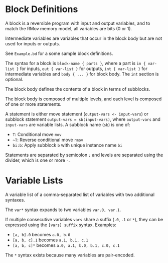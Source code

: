 # Block Definitions

A block is a reversible program with input and output variables,
and to match the RMov memory model, all variables are bits (0 or 1).

Intermediate variables are variables that occur in the block body but
are not used for inputs or outputs.

See `Example.bd` for a some sample block definitions.

The syntax for a block is `block-name { parts }`, where a part is
`in { var-list }` for inputs, `out { var-list }` for outputs,
`int { var-list }` for intermediate variables and `body { ... }`
for block body. The `int` section is optional.

The block body defines the contents of a block in terms of subblocks.

The block body is composed of multiple levels, and each level is composed
of one or more statements.

A statement is either move statement (`output-vars <- input-vars`) or
subblock statement `output-vars = sb(input-vars)`, where
`output-vars` and `input-vars` are variable lists.
A subblock name (`sb`) is one of:

 - `T`: Conditional move `mov`
 - `~T`: Reverse conditional move `rmov`
 - `bi:b`: Apply subblock `b` with unique instance name `bi`

Statements are separated by semicolon `;` and levels are separated
using the divider, which is one or more `-`.

# Variable Lists

A variable list of a comma-separated list of variables with two
additional syntaxes.

The `var*` syntax expands to two variables `var.0, var.1`.

If multiple consecutive variables `vars` share a suffix
(`.0`, `.1` or `*`), they can be expressed using the `[vars] suffix`
syntax. Examples:

 - `[a, b].0` becomes `a.0, b.0`
 - `[a, b, c].1` becomes `a.1, b.1, c.1`
 - `[a, b, c]*` becomes `a.0, a.1, b.0, b.1, c.0, c.1`

The `*` syntax exists because many variables are pair-encoded.

